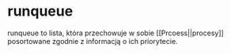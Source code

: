 # runqueue
runqueue to lista, która przechowuje w sobie [[Prcoess||procesy]] posortowane zgodnie z informacją o ich priorytecie.  